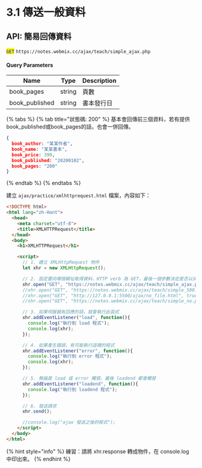 # 3.1 傳送一般資料

## API: 簡易回傳資料

<mark style="color:blue;">`GET`</mark> `https://notes.webmix.cc/ajax/teach/simple_ajax.php`

#### Query Parameters

| Name            | Type   | Description |
| --------------- | ------ | ----------- |
| book\_pages     | string | 頁數          |
| book\_published | string | 書本發行日       |

{% tabs %}
{% tab title="狀態碼: 200" %}
基本會回傳前三個資料，若有提供book\_published或book\_pages的話，也會一併回傳。

```json
{
  book_author: "某某作者",
  book_name: "某某書本",
  book_price: 399,
  book_published: "20200102",
  book_pages: "200"
}
```
{% endtab %}
{% endtabs %}



建立 `ajax/practice/xmlhttprequest.html` 檔案，內容如下：

```html
<!DOCTYPE html>
<html lang="zh-Hant">
  <head>
    <meta charset="utf-8">
    <title>XMLHTTPRequest</title>
  </head>
  <body>
    <h1>XMLHTTPRequest</h1>

    <script>
      // 1. 建立 XMLHttpRequest 物件
      let xhr = new XMLHttpRequest();

      // 2. 設定要向哪個網址取得資料，HTTP verb 為 GET，最後一個參數決定是否以非同步方式來執行
      xhr.open("GET", "https://notes.webmix.cc/ajax/teach/simple_ajax.php", true);
      //xhr.open("GET", "https://notes.webmix.cc/ajax/teach/simple_500.php", true);
      //xhr.open("GET", "http://127.0.0.1:5500/ajax/no_file.html", true);
      //xhr.open("GET", "https://notes.webmix.cc/ajax/teach/simple_no.php", true);

      // 3. 如果伺服器有回應的話，就會執行此函式
      xhr.addEventListener("load", function(){
        console.log("執行到 load 程式");
        console.log(xhr);
      });

      // 4. 如果產生錯誤，有可能執行這裡的程式
      xhr.addEventListener("error", function(){
        console.log("執行到 error 程式");
        console.log(xhr);
      });

      // 5. 無論是 load 或 error 觸發，最後 loadend 都會觸發
      xhr.addEventListener("loadend", function(){
        console.log("執行到 loadend 程式");
      });

      // 6. 發送請求
      xhr.send();

      //console.log("ajax 發送之後的程式");
    </script>
  </body>
</html>

```



{% hint style="info" %}
練習：請將 xhr.response 轉成物件，在 console.log 中印出來。
{% endhint %}

